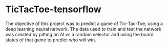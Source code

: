 # TicTacToe-tensorflow
The objective of this project was to predict a game of Tic-Tac-Toe, using a deep learning neural network. The data used to train and test the network was created by pitting an AI vs a random selector and using the board states of that game to predict who will win.
